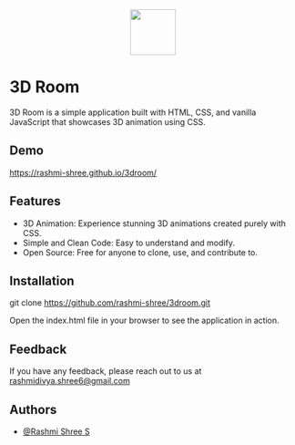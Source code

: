 <div align="center">
    <img src="https://github.com/rashmi-shree/rashmi-shree/blob/main/7E1FA88D-89D0-41DA-B761-97608209228D.PNG?raw=true" align="center" style="width: 5rem; height: 5rem;" />
</div> 

# 3D Room

3D Room is a simple application built with HTML, CSS, and vanilla JavaScript that showcases 3D animation using CSS.


## Demo

https://rashmi-shree.github.io/3droom/
## Features

- 3D Animation: Experience stunning 3D animations created purely with CSS.
- Simple and Clean Code: Easy to understand and modify.
- Open Source: Free for anyone to clone, use, and contribute to.


## Installation

git clone https://github.com/rashmi-shree/3droom.git

Open the index.html file in your browser to see the application in action.

    
## Feedback

If you have any feedback, please reach out to us at rashmidivya.shree6@gmail.com


## Authors

- [@Rashmi Shree S](https://github.com/rashmi-shree)

